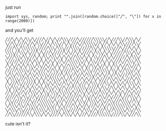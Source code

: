 just run

    import sys, random; print "".join([random.choice(["╱", "╲"]) for x in range(2000)])

and you'll get

    ╱╱╱╲╱╲╱╲╱╲╲╱╲╱╱╱╱╲╱╱╲╱╲╱╱╲╲╲╱╱╱╱╲╱╱╱╱╱╱╲╲╲╲╲╱╱╲╱╱╱╲╲╱╱╲╲╲╱╲╱
    ╲╱╱╲╲╱╱╱╱╲╱╱╲╱╲╲╱╱╱╲╱╲╲╲╱╱╲╱╲╱╱╱╲╱╱╲╲╲╲╲╱╱╲╱╱╲╱╲╱╲╱╲╲╱╱╱╱╲╲╱
    ╱╱╱╱╲╲╱╲╲╲╲╲╲╲╱╱╱╱╱╲╲╲╱╲╲╲╱╱╱╲╲╲╲╱╱╱╱╱╲╲╱╲╱╲╲╲╲╲╱╱╱╲╱╱╱╲╱╲╱╲
    ╲╲╲╲╱╱╲╲╲╱╲╱╱╱╲╱╲╱╱╱╲╱╱╱╱╱╲╱╲╱╱╲╱╲╱╱╱╱╲╱╲╲╲╱╲╱╲╱╱╱╱╱╱╲╲╲╱╲╲╱
    ╲╱╱╱╲╲╲╱╲╲╱╱╱╲╱╲╱╲╲╱╲╲╲╱╲╱╲╱╲╱╱╲╲╲╱╲╱╲╱╲╲╱╱╱╲╲╱╲╱╱╱╱╱╱╲╱╲╲╲╱
    ╲╱╱╱╱╱╲╱╱╱╱╲╱╲╲╱╲╱╲╱╲╱╲╱╱╲╱╱╲╲╲╲╲╲╱╱╲╱╲╲╱╱╱╲╱╲╱╲╱╱╱╲╱╱╲╲╲╱╲╲
    ╱╲╱╲╱╱╲╱╲╱╲╲╲╱╲╲╱╱╲╱╱╲╱╲╱╲╱╱╲╲╲╲╱╲╱╲╱╱╲╲╱╲╱╱╲╱╲╱╲╲╱╲╱╱╲╲╱╱╱╲
    ╱╱╱╱╱╲╲╲╲╲╱╱╲╱╲╱╱╱╲╱╱╲╲╱╲╱╱╱╱╱╲╲╱╲╲╱╲╲╱╱╱╲╲╲╲╲╱╲╲╱╲╱╱╲╲╲╱╱╲╱
    ╲╱╲╲╱╲╲╲╱╲╱╲╲╱╲╲╲╲╲╱╱╱╱╱╱╲╱╲╲╱╱╲╱╱╲╱╲╲╲╱╱╲╱╲╱╱╲╱╱╲╲╱╱╱╱╲╲╱╲╲
    ╲╱╲╲╲╲╱╱╱╲╲╲╲╱╲╱╲╱╲╱╲╲╲╲╱╲╲╱╱╲╱╱╱╱╲╱╲╱╱╲╱╲╱╱╱╱╲╲╱╲╲╱╲╱╱╱╲╱╲╲
    ╱╲╱╱╱╲╲╱╱╱╱╱╱╲╱╲╱╲╲╱╲╱╲╲╱╱╲╲╱╲╱╱╲╱╱╱╲╱╲╲╲╱╱╱╲╲╱╲╱╲╲╱╲╱╲╲╲╲╱╲
    ╲╲╱╲╲╲╱╱╲╱╲╱╲╲╱╲╲╱╲╲╲╱╲╲╱╱╲╱╱╱╲╲╲╲╲╲╱╱╱╱╱╲╱╲╲╱╱╲╲╱╲╱╲╲╱╲╱╲╱╲
    ╱╱╲╱╱╲╱╱╲╱╱╲╲╲╱╲╱╲╲╱╲╲╲╱╲╲╲╲╲╱╲╱╱╲╲╱╲╱╲╲╱╱╲╲╲╱╲╱╲╱╲╱╲╱╱╲╱╲╱╱
    ╱╱╱╱╱╲╲╱╲╲╱╱╱╲╱╱╱╱╱╲╲╱╱╱╲╱╲╱╱╱╱╱╱╲╱╲╲╱╱╲╱╱╲╲╱╱╲╱╱╱╱╲╱╱╱╲╲╲╱╲
    ╱╲╲╱╱╱╱╱╱╱╱╲╱╱╱╲╲╲╲╲╲╱╲╱╱╱╲╱╱╱╲╱╲╲╲╱╱╲╲╲╲╱╲╲╱╱╲╲╱╱╱╲╲╲╲╱╱╲╲╱
    ╲╱╲╲╲╱╲╲╱╱╲╲╲╲╱╲╲╲╲╲╲╱╱╲╱╲╱╱╱╱╲╲╱╲╱╱╲╱╱╱╲╱╱╲╱╱╲╲╲╲╲╲╲╲╲╲╱╲╱╲
    ╲╱╲╲╲╱╲╲╱╱╱╱╲╲╲╲╲╲╱╲╲╲╲╱╱╲╲╲╱╱╱╱╱╲╱╲╲╲╱╱╲╱╱╱╲╲╱╱╲╲╲╲╲╱╲╲╱╱╲╲
    ╱╱╲╲╱╱╱╱╱╱╲╲╱╲╲╲╱╲╱╲╱╱╱╱╲╱╲╲╲╱╲╱╲╱╱╱╲╱╱╱╱╲╲╲╲╲╲╱╱╱╱╲╲╱╲╱╱╱╲╲

cute isn't it?
